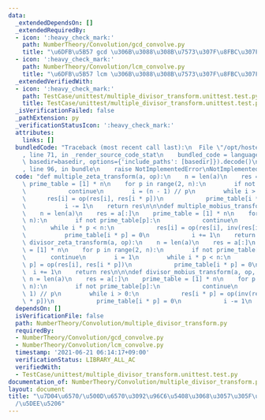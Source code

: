 ```yaml
---
data:
  _extendedDependsOn: []
  _extendedRequiredBy:
  - icon: ':heavy_check_mark:'
    path: NumberTheory/Convolution/gcd_convolve.py
    title: "\u6DFB\u5B57 gcd \u306B\u3088\u308B\u7573\u307F\u8FBC\u307F"
  - icon: ':heavy_check_mark:'
    path: NumberTheory/Convolution/lcm_convolve.py
    title: "\u6DFB\u5B57 lcm \u306B\u3088\u308B\u7573\u307F\u8FBC\u307F"
  _extendedVerifiedWith:
  - icon: ':heavy_check_mark:'
    path: TestCase/unittest/multiple_divisor_transform.unittest.test.py
    title: TestCase/unittest/multiple_divisor_transform.unittest.test.py
  _isVerificationFailed: false
  _pathExtension: py
  _verificationStatusIcon: ':heavy_check_mark:'
  attributes:
    links: []
  bundledCode: "Traceback (most recent call last):\n  File \"/opt/hostedtoolcache/Python/3.10.5/x64/lib/python3.10/site-packages/onlinejudge_verify/documentation/build.py\"\
    , line 71, in _render_source_code_stat\n    bundled_code = language.bundle(stat.path,\
    \ basedir=basedir, options={'include_paths': [basedir]}).decode()\n  File \"/opt/hostedtoolcache/Python/3.10.5/x64/lib/python3.10/site-packages/onlinejudge_verify/languages/python.py\"\
    , line 96, in bundle\n    raise NotImplementedError\nNotImplementedError\n"
  code: "def multiple_zeta_transform(a, op):\n    n = len(a)\n    res = a[:]\n   \
    \ prime_table = [1] * n\n    for p in range(2, n):\n        if not prime_table[p]:\n\
    \            continue\n        i = (n - 1) // p\n        while i > 0:\n      \
    \      res[i] = op(res[i], res[i * p])\n            prime_table[i * p] = 0\n \
    \           i -= 1\n    return res\n\n\ndef multiple_mobius_transform(a, op, inv):\n\
    \    n = len(a)\n    res = a[:]\n    prime_table = [1] * n\n    for p in range(2,\
    \ n):\n        if not prime_table[p]:\n            continue\n        i = 1\n \
    \       while i * p < n:\n            res[i] = op(res[i], inv(res[i * p]))\n \
    \           prime_table[i * p] = 0\n            i += 1\n    return res\n\n\ndef\
    \ divisor_zeta_transform(a, op):\n    n = len(a)\n    res = a[:]\n    prime_table\
    \ = [1] * n\n    for p in range(2, n):\n        if not prime_table[p]:\n     \
    \       continue\n        i = 1\n        while i * p < n:\n            res[i *\
    \ p] = op(res[i], res[i * p])\n            prime_table[i * p] = 0\n          \
    \  i += 1\n    return res\n\n\ndef divisor_mobius_transform(a, op, inv):\n   \
    \ n = len(a)\n    res = a[:]\n    prime_table = [1] * n\n    for p in range(2,\
    \ n):\n        if not prime_table[p]:\n            continue\n        i = (n -\
    \ 1) // p\n        while i > 0:\n            res[i * p] = op(inv(res[i]), res[i\
    \ * p])\n            prime_table[i * p] = 0\n            i -= 1\n    return res\n"
  dependsOn: []
  isVerificationFile: false
  path: NumberTheory/Convolution/multiple_divisor_transform.py
  requiredBy:
  - NumberTheory/Convolution/gcd_convolve.py
  - NumberTheory/Convolution/lcm_convolve.py
  timestamp: '2021-06-21 06:14:17+09:00'
  verificationStatus: LIBRARY_ALL_AC
  verifiedWith:
  - TestCase/unittest/multiple_divisor_transform.unittest.test.py
documentation_of: NumberTheory/Convolution/multiple_divisor_transform.py
layout: document
title: "\u7D04\u6570/\u500D\u6570\u3092\u96C6\u5408\u3068\u3057\u305F\u7D2F\u7A4D\u548C\
  /\u5DEE\u5206"
---
```

